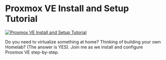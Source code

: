 # Proxmox VE Install and Setup Tutorial

[![Proxmox VE Install and Setup Tutorial](https://img.youtube.com/vi/7OVaWaqO2aU/0.jpg)](https://www.youtube.com/watch?v=7OVaWaqO2aU "Proxmox VE Install and Setup Tutorial")


Do you need to virtualize something at home?  Thinking of building your own Homelab? (The answer is YES).  Join me as we install and configure Proxmox VE step-by-step.

